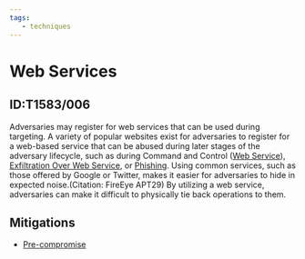 ```yaml
---
tags:
   - techniques
---
```

# Web Services
## ID:T1583/006
Adversaries may register for web services that can be used during targeting. A variety of popular websites exist for adversaries to register for a web-based service that can be abused during later stages of the adversary lifecycle, such as during Command and Control ([Web Service](/mitre/techniques/T1102)), [Exfiltration Over Web Service](/mitre/techniques/T1567), or [Phishing](/mitre/techniques/T1566). Using common services, such as those offered by Google or Twitter, makes it easier for adversaries to hide in expected noise.(Citation: FireEye APT29) By utilizing a web service, adversaries can make it difficult to physically tie back operations to them.
## Mitigations
* [Pre-compromise](mitigations/M1056)
